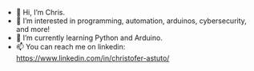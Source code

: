 - 👋 Hi, I’m Chris.
- 👀 I’m interested in programming, automation, arduinos, cybersecurity, and more!
- 🌱 I’m currently learning Python and Arduino.
- 📫 You can reach me on linkedin: https://www.linkedin.com/in/christofer-astuto/

<!---
ctastuto/ctastuto is a ✨ special ✨ repository because its `README.md` (this file) appears on your GitHub profile.
You can click the Preview link to take a look at your changes.
--->
